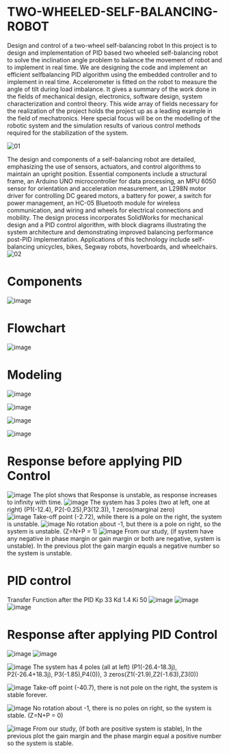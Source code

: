 # TWO-WHEELED-SELF-BALANCING-ROBOT
 Design and control of a two-wheel self-balancing robot
 In this project is to design and implementation of PID based two wheeled self-balancing robot to solve the inclination angle problem to balance the movement of robot and to implement in real time. We are designing the code and implement an efficient selfbalancing PID algorithm using the embedded controller and to implement in real time. Accelerometer is fitted on the robot to measure the angle of tilt during load imbalance. It gives a summary of the work done in the fields of mechanical design, electronics, software design, system characterization and control theory. This wide array of fields necessary for the realization of the project holds the project up as a leading example in the field of 
mechatronics. Here special focus will be on the modelling of the robotic system and the simulation results of various control methods required for the stabilization of the system. 

![01](https://github.com/mohamed-alaa-saber/TWO-WHEELED-SELF-BALANCING-ROBOT/assets/77857955/2f7dee22-4e6f-48e9-8bc0-a1bcf8dc6ae3)


 The design and components of a self-balancing robot are detailed, emphasizing the use of sensors, actuators, and control algorithms to maintain an upright position. Essential components include a structural frame, an Arduino UNO microcontroller for data processing, an MPU 6050 sensor for orientation and acceleration measurement, an L298N motor driver for controlling DC geared motors, a battery for power, a switch for power management, an HC-05 Bluetooth module for wireless communication, and wiring and wheels for electrical connections and mobility. The design process incorporates SolidWorks for mechanical design and a PID control algorithm, with block diagrams illustrating the system architecture and demonstrating improved balancing performance post-PID implementation. Applications of this technology include self-balancing unicycles, bikes, Segway robots, hoverboards, and wheelchairs.
![02](https://github.com/mohamed-alaa-saber/TWO-WHEELED-SELF-BALANCING-ROBOT/assets/77857955/a8b32c2f-4d74-452a-9bf8-1c92bc2e7d86)
# Components 
![image](https://github.com/mohamed-alaa-saber/TWO-WHEELED-SELF-BALANCING-ROBOT/assets/77857955/99ea7b38-4c93-4b5c-9685-185b74166750)

# Flowchart 
![image](https://github.com/mohamed-alaa-saber/TWO-WHEELED-SELF-BALANCING-ROBOT/assets/77857955/f2fc71c6-f074-4efc-a3c6-156d4a7cc38d)

# Modeling
![image](https://github.com/mohamed-alaa-saber/TWO-WHEELED-SELF-BALANCING-ROBOT/assets/77857955/4036ab1e-8545-4f83-a68d-1134e2a442a8)

![image](https://github.com/mohamed-alaa-saber/TWO-WHEELED-SELF-BALANCING-ROBOT/assets/77857955/bb72425e-7952-4658-ab0a-a5558f6ac4d0)

![image](https://github.com/mohamed-alaa-saber/TWO-WHEELED-SELF-BALANCING-ROBOT/assets/77857955/8da4d086-f76b-4332-87f6-2906070fca99)

![image](https://github.com/mohamed-alaa-saber/TWO-WHEELED-SELF-BALANCING-ROBOT/assets/77857955/dc1d188e-0a1f-42fc-b9a8-cb5a0e2dcd45)

# Response before applying PID Control   
![image](https://github.com/mohamed-alaa-saber/TWO-WHEELED-SELF-BALANCING-ROBOT/assets/77857955/316fbfd2-fd20-4204-8321-e5d41d71f294)
The plot shows that Response is unstable, as response increases to infinity with time.
![image](https://github.com/mohamed-alaa-saber/TWO-WHEELED-SELF-BALANCING-ROBOT/assets/77857955/91445d88-041d-4386-9002-38532cf5a1e8)
The system has 3 poles (two at left, one at right) (P1(-12.4), P2(-0.25),P3(12.3)), 1 zeros(marginal zero)  
![image](https://github.com/mohamed-alaa-saber/TWO-WHEELED-SELF-BALANCING-ROBOT/assets/77857955/427bd863-0cef-47fb-b44d-4e0fa58e669e)
Take-off point (-2.72), while there is a pole on the right, the system is unstable.
![image](https://github.com/mohamed-alaa-saber/TWO-WHEELED-SELF-BALANCING-ROBOT/assets/77857955/fc36ec3d-4ba5-4adb-9c61-128895c7de30)
No rotation about -1, but there is a pole on right, so the system is unstable. (Z=N+P = 1)
![image](https://github.com/mohamed-alaa-saber/TWO-WHEELED-SELF-BALANCING-ROBOT/assets/77857955/b395aef7-829e-4b07-ada8-c5b1373c990e)
From our study, (if system have any negative in phase margin or gain margin or both are negative, system is unstable). In the previous plot the gain margin equals a negative number so the system is unstable. 


# PID control

Transfer Function after the PID 
Kp  33 
Kd 1.4 
Ki 50
![image](https://github.com/mohamed-alaa-saber/TWO-WHEELED-SELF-BALANCING-ROBOT/assets/77857955/02f242c2-2ada-415c-b1b5-f4b07abbc4c8)
![image](https://github.com/mohamed-alaa-saber/TWO-WHEELED-SELF-BALANCING-ROBOT/assets/77857955/f4c5f205-ccfc-4f3b-86f4-ddb2916d9f18)
![image](https://github.com/mohamed-alaa-saber/TWO-WHEELED-SELF-BALANCING-ROBOT/assets/77857955/28fded57-8ae5-4757-9819-aa8912adfe27)

# Response after applying PID Control 
![image](https://github.com/mohamed-alaa-saber/TWO-WHEELED-SELF-BALANCING-ROBOT/assets/77857955/f2276d54-7092-49c3-8424-dcf135bd8f00)
![image](https://github.com/mohamed-alaa-saber/TWO-WHEELED-SELF-BALANCING-ROBOT/assets/77857955/02aab6a8-6443-48c5-b2ca-0578e2b45fdd)

![image](https://github.com/mohamed-alaa-saber/TWO-WHEELED-SELF-BALANCING-ROBOT/assets/77857955/907999a4-a659-43b6-9268-7bc4dc23a45d)
The system has 4 poles (all at left) (P1(-26.4-18.3j), P2(-26.4+18.3j), P3(-1.85),P4(0)), 3 zeros(Z1(-21.9),Z2(-1.63),Z3(0))   

![image](https://github.com/mohamed-alaa-saber/TWO-WHEELED-SELF-BALANCING-ROBOT/assets/77857955/c934fa47-fdc9-45c9-a09f-6d544ca9580a)
 Take-off point (-40.7), there is not pole on the right, the system is stable forever.

 ![image](https://github.com/mohamed-alaa-saber/TWO-WHEELED-SELF-BALANCING-ROBOT/assets/77857955/14168427-0162-419c-9041-e22ab283e2e4)
 No rotation about -1, there is no poles on right, so the system is stable. (Z=N+P = 0) 

 ![image](https://github.com/mohamed-alaa-saber/TWO-WHEELED-SELF-BALANCING-ROBOT/assets/77857955/b16701e5-f263-45f4-a42a-e759881a4ce3)
From our study, (if both are positive system is stable), In the previous plot the gain margin and the phase margin equal a positive number so the system is stable. 



